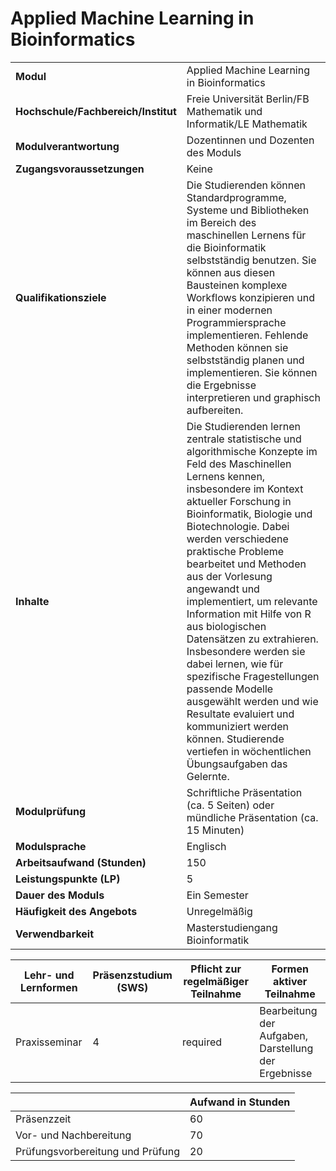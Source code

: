 # Applied Machine Learning in Bioinformatics
|                                    |   |
|------------------------------------|---|
|**Modul**                           | Applied Machine Learning in Bioinformatics |
|**Hochschule/Fachbereich/Institut** | Freie Universität Berlin/FB Mathematik und Informatik/LE Mathematik |
|**Modulverantwortung**              | Dozentinnen und Dozenten des Moduls |
|**Zugangsvoraussetzungen**          | Keine |
|**Qualifikationsziele**             | Die Studierenden können Standardprogramme, Systeme und Bibliotheken im Bereich des maschinellen Lernens für die Bioinformatik selbstständig benutzen. Sie können aus diesen Bausteinen komplexe Workflows konzipieren und in einer modernen Programmiersprache implementieren. Fehlende Methoden können sie selbstständig planen und implementieren. Sie können die Ergebnisse interpretieren und graphisch aufbereiten. |
|**Inhalte**                         | Die Studierenden lernen zentrale statistische und algorithmische Konzepte im Feld des Maschinellen Lernens kennen, insbesondere im Kontext aktueller Forschung in Bioinformatik, Biologie und Biotechnologie. Dabei werden verschiedene praktische Probleme bearbeitet und Methoden aus der Vorlesung angewandt und implementiert, um relevante Information mit Hilfe von R aus biologischen Datensätzen zu extrahieren. Insbesondere werden sie dabei lernen, wie für spezifische Fragestellungen passende Modelle ausgewählt werden und wie Resultate evaluiert und kommuniziert werden können. Studierende vertiefen in wöchentlichen Übungsaufgaben das Gelernte. |
|**Modulprüfung**                    | Schriftliche Präsentation (ca. 5 Seiten) oder mündliche Präsentation (ca. 15 Minuten) |
|**Modulsprache**                    | Englisch |
|**Arbeitsaufwand (Stunden)**        | 150 |
|**Leistungspunkte (LP)**            | 5 |
|**Dauer des Moduls**                | Ein Semester |
|**Häufigkeit des Angebots**         | Unregelmäßig |
|**Verwendbarkeit**                  | Masterstudiengang Bioinformatik |

| Lehr- und Lernformen | Präsenzstudium <br> (SWS) | Pflicht zur regelmäßiger Teilnahme | Formen aktiver Teilnahme |
| ---------------------|---------------------------|------------------------------------|------------------------- |
| Praxisseminar        | 4                         | required                           | Bearbeitung der Aufgaben, Darstellung der Ergebnisse |

|   | Aufwand in Stunden |
| - |--------------------|
| Präsenzzeit                              | 60    |
| Vor- und Nachbereitung                   | 70    |
| Prüfungsvorbereitung und Prüfung         | 20    |
